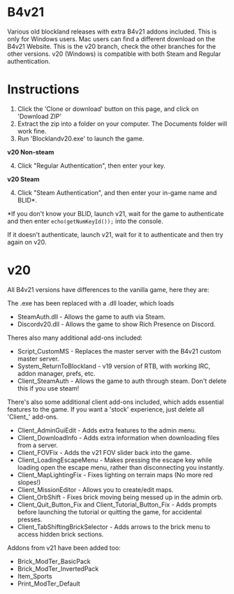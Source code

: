 # B4v21
Various old blockland releases with extra B4v21 addons included.
This is only for Windows users. Mac users can find a different download on the B4v21 Website.
This is the v20 branch, check the other branches for the other versions.
v20 (Windows) is compatible with both Steam and Regular authentication.

# Instructions
1. Click the 'Clone or download' button on this page, and click on 'Download ZIP'
2. Extract the zip into a folder on your computer. The Documents folder will work fine.
3. Run 'Blocklandv20.exe' to launch the game.

__**v20 Non-steam**__

4. Click "Regular Authentication", then enter your key.

__**v20 Steam**__

4. Click "Steam Authentication", and then enter your in-game name and BLID*.

*If you don't know your BLID, launch v21, wait for the game to authenticate and then enter `echo(getNumKeyId());` into the console.

If it doesn't authenticate, launch v21, wait for it to authenticate and then try again on v20.

# v20

All B4v21 versions have differences to the vanilla game, here they are:

The .exe has been replaced with a .dll loader, which loads

* SteamAuth.dll - Allows the game to auth via Steam.
* Discordv20.dll - Allows the game to show Rich Presence on Discord.

Theres also many additional add-ons included:

* Script_CustomMS - Replaces the master server with the B4v21 custom master server.
* System_ReturnToBlockland - v19 version of RTB, with working IRC, addon manager, prefs, etc.
* Client_SteamAuth - Allows the game to auth through steam. Don't delete this if you use steam!

There's also some additional client add-ons included, which adds essential features to the game. If you want a 'stock' experience, just delete all 'Client_' add-ons.

* Client_AdminGuiEdit - Adds extra features to the admin menu.
* Client_DownloadInfo - Adds extra information when downloading files from a server.
* Client_FOVFix - Adds the v21 FOV slider back into the game.
* Client_LoadingEscapeMenu - Makes pressing the escape key while loading open the escape menu, rather than disconnecting you instantly.
* Client_MapLightingFix - Fixes lighting on terrain maps (No more red slopes!)
* Client_MissionEditor - Allows you to create/edit maps.
* Client_OrbShift - Fixes brick moving being messed up in the admin orb.
* Client_Quit_Button_Fix and Client_Tutorial_Button_Fix - Adds prompts before launching the tutorial or quitting the game, for accidental presses.
* Client_TabShiftingBrickSelector - Adds arrows to the brick menu to access hidden brick sections.

Addons from v21 have been added too:

* Brick_ModTer_BasicPack
* Brick_ModTer_InvertedPack
* Item_Sports
* Print_ModTer_Default
